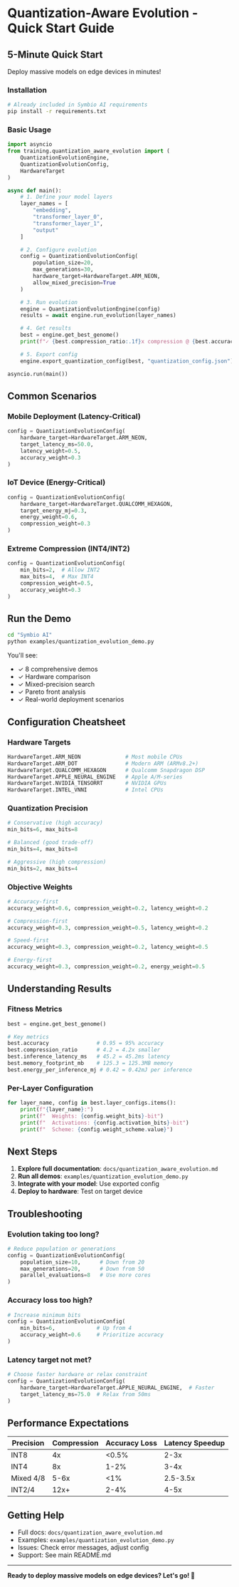 # Quantization-Aware Evolution - Quick Start Guide

## 5-Minute Quick Start

Deploy massive models on edge devices in minutes!

### Installation

```bash
# Already included in Symbio AI requirements
pip install -r requirements.txt
```

### Basic Usage

```python
import asyncio
from training.quantization_aware_evolution import (
    QuantizationEvolutionEngine,
    QuantizationEvolutionConfig,
    HardwareTarget
)

async def main():
    # 1. Define your model layers
    layer_names = [
        "embedding",
        "transformer_layer_0",
        "transformer_layer_1",
        "output"
    ]

    # 2. Configure evolution
    config = QuantizationEvolutionConfig(
        population_size=20,
        max_generations=30,
        hardware_target=HardwareTarget.ARM_NEON,
        allow_mixed_precision=True
    )

    # 3. Run evolution
    engine = QuantizationEvolutionEngine(config)
    results = await engine.run_evolution(layer_names)

    # 4. Get results
    best = engine.get_best_genome()
    print(f"✓ {best.compression_ratio:.1f}x compression @ {best.accuracy:.1%} accuracy")

    # 5. Export config
    engine.export_quantization_config(best, "quantization_config.json")

asyncio.run(main())
```

## Common Scenarios

### Mobile Deployment (Latency-Critical)

```python
config = QuantizationEvolutionConfig(
    hardware_target=HardwareTarget.ARM_NEON,
    target_latency_ms=50.0,
    latency_weight=0.5,
    accuracy_weight=0.3
)
```

### IoT Device (Energy-Critical)

```python
config = QuantizationEvolutionConfig(
    hardware_target=HardwareTarget.QUALCOMM_HEXAGON,
    target_energy_mj=0.3,
    energy_weight=0.6,
    compression_weight=0.3
)
```

### Extreme Compression (INT4/INT2)

```python
config = QuantizationEvolutionConfig(
    min_bits=2,  # Allow INT2
    max_bits=4,  # Max INT4
    compression_weight=0.5,
    accuracy_weight=0.3
)
```

## Run the Demo

```bash
cd "Symbio AI"
python examples/quantization_evolution_demo.py
```

You'll see:

- ✓ 8 comprehensive demos
- ✓ Hardware comparison
- ✓ Mixed-precision search
- ✓ Pareto front analysis
- ✓ Real-world deployment scenarios

## Configuration Cheatsheet

### Hardware Targets

```python
HardwareTarget.ARM_NEON              # Most mobile CPUs
HardwareTarget.ARM_DOT               # Modern ARM (ARMv8.2+)
HardwareTarget.QUALCOMM_HEXAGON      # Qualcomm Snapdragon DSP
HardwareTarget.APPLE_NEURAL_ENGINE   # Apple A/M-series
HardwareTarget.NVIDIA_TENSORRT       # NVIDIA GPUs
HardwareTarget.INTEL_VNNI            # Intel CPUs
```

### Quantization Precision

```python
# Conservative (high accuracy)
min_bits=6, max_bits=8

# Balanced (good trade-off)
min_bits=4, max_bits=8

# Aggressive (high compression)
min_bits=2, max_bits=4
```

### Objective Weights

```python
# Accuracy-first
accuracy_weight=0.6, compression_weight=0.2, latency_weight=0.2

# Compression-first
accuracy_weight=0.3, compression_weight=0.5, latency_weight=0.2

# Speed-first
accuracy_weight=0.3, compression_weight=0.2, latency_weight=0.5

# Energy-first
accuracy_weight=0.3, compression_weight=0.2, energy_weight=0.5
```

## Understanding Results

### Fitness Metrics

```python
best = engine.get_best_genome()

# Key metrics
best.accuracy               # 0.95 = 95% accuracy
best.compression_ratio      # 4.2 = 4.2x smaller
best.inference_latency_ms   # 45.2 = 45.2ms latency
best.memory_footprint_mb    # 125.3 = 125.3MB memory
best.energy_per_inference_mj # 0.42 = 0.42mJ per inference
```

### Per-Layer Configuration

```python
for layer_name, config in best.layer_configs.items():
    print(f"{layer_name}:")
    print(f"  Weights: {config.weight_bits}-bit")
    print(f"  Activations: {config.activation_bits}-bit")
    print(f"  Scheme: {config.weight_scheme.value}")
```

## Next Steps

1. **Explore full documentation**: `docs/quantization_aware_evolution.md`
2. **Run all demos**: `examples/quantization_evolution_demo.py`
3. **Integrate with your model**: Use exported config
4. **Deploy to hardware**: Test on target device

## Troubleshooting

### Evolution taking too long?

```python
# Reduce population or generations
config = QuantizationEvolutionConfig(
    population_size=10,      # Down from 20
    max_generations=20,      # Down from 50
    parallel_evaluations=8   # Use more cores
)
```

### Accuracy loss too high?

```python
# Increase minimum bits
config = QuantizationEvolutionConfig(
    min_bits=6,             # Up from 4
    accuracy_weight=0.6     # Prioritize accuracy
)
```

### Latency target not met?

```python
# Choose faster hardware or relax constraint
config = QuantizationEvolutionConfig(
    hardware_target=HardwareTarget.APPLE_NEURAL_ENGINE,  # Faster
    target_latency_ms=75.0  # Relax from 50ms
)
```

## Performance Expectations

| Precision | Compression | Accuracy Loss | Latency Speedup |
| --------- | ----------- | ------------- | --------------- |
| INT8      | 4x          | <0.5%         | 2-3x            |
| INT4      | 8x          | 1-2%          | 3-4x            |
| Mixed 4/8 | 5-6x        | <1%           | 2.5-3.5x        |
| INT2/4    | 12x+        | 2-4%          | 4-5x            |

## Getting Help

- Full docs: `docs/quantization_aware_evolution.md`
- Examples: `examples/quantization_evolution_demo.py`
- Issues: Check error messages, adjust config
- Support: See main README.md

---

**Ready to deploy massive models on edge devices? Let's go! 🚀**
